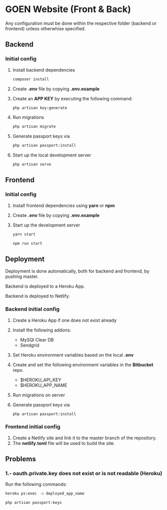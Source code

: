 # GOEN Website (Front & Back)

Any configuration must be done within the respective folder (backend or frontend) unless otherwhise specified.

## Backend

### Initial config

1. Install backend dependencies

   ```bash
   composer install
   ```

2. Create **.env** file by copying **.env.example**
3. Create an **APP KEY** by executing the following command:

   ```bash
   php artisan key:generate
   ```

4. Run migrations

   ```bash
   php artisan migrate
   ```

5. Generate passport keys via

   ```bash
   php artisan passport:install
   ```

6. Start up the local development server

   ```bash
   php artisan serve
   ```

## Frontend

### Initial config

1. Install frontend dependencies using **yarn** or **npm**
2. Create **.env** file by copying **.env.example**
3. Start up the development server

   ```bash
   yarn start
   ```

   ```bash
   npm run start
   ```

## Deployment

Deployment is done automatically, both for backend and frontend, by pushing master.

Backend is deployed to a Heroku App.

Backend is deployed to Netlify.

### Backend initial config

1. Create a Heroku App if one does not exist already
2. Install the following addons:

   - MySQl Clear DB
   - Sendgrid

3. Set Heroku environment variables based on the local **.env**
4. Create and set the following environment variables in the **Bitbucket** repo.
   - \$HEROKU_API_KEY
   - \$HEROKU_APP_NAME
5. Run migrations on server
6. Generate passport keys via

   ```bash
   php artisan passport:install
   ```

### Frontend initial config

1. Create a Netlify site and link it to the master branch of the repository.
2. The **netlify.toml** file will be used to build the site.

## Problems

### 1.- **oauth.private.key** does not exist or is not readable (Heroku)

Run the following commands:

```bash
heroku ps:exec -a deployed_app_name
```

```bash
php artisan passport:keys
```
